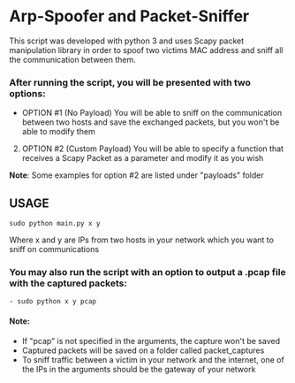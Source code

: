 # Arp-Spoofer and Packet-Sniffer
 This script was developed with python 3 and uses Scapy packet manipulation library in order to spoof two victims MAC address and sniff all the communication between them. 

### After running the script, you will be presented with two options:
- OPTION #1 (No Payload) You will be able to sniff on the communication between two hosts and save the exchanged packets, but you won't be able to modify them
2. OPTION #2 (Custom Payload) You will be able to specify a function that receives a Scapy Packet as a parameter and modify it as you wish

**Note**: Some examples for option #2 are listed under "payloads" folder

## USAGE
````
sudo python main.py x y
````

Where x and y are IPs from two hosts in your network which you want to sniff on communications
### You may also run the script with an option to output a .pcap file with the captured packets:
````
- sudo python x y pcap
````

#### Note:
+ If "pcap" is not specified in the arguments, the capture won't be saved
+ Captured packets will be saved on a folder called packet_captures
+ To sniff traffic between a victim in your network and the internet, one of the IPs in the arguments should be the gateway of your network
